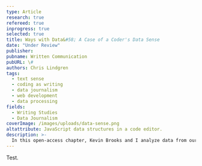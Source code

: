 ```yaml
---
type: Article
research: true
refereed: true
inprogress: true
selected: true
title: Ways with Data&#58; A Case of a Coder's Data Sense
date: "Under Review"
publisher:
pubname: Written Communication
pubURL: \#
authors: Chris Lindgren
tags:
  - text sense
  - coding as writing
  - data journalism
  - web development
  - data processing
fields:
  - Writing Studies
  - Data Journalism
coverImage: /images/uploads/data-sense.png
altattribute: JavaScript data structures in a code editor.
description: >-
  In this open-access chapter, Kevin Brooks and I analyze data from our Sugar Labs @ NDSU outreach program in response to the \"code year\" coding-crisis discourse. Our findings indicated that digital divides still exist and manifest in more complex ways than haves versus have-nots. We call for rhetoricians to engage more than the crisis tropes themselves, and ask others to become more involved in public efforts&mdash;efforts such as joining or creating multidisciplinary teams to develop more holistic curricula.
---
```


Test.
